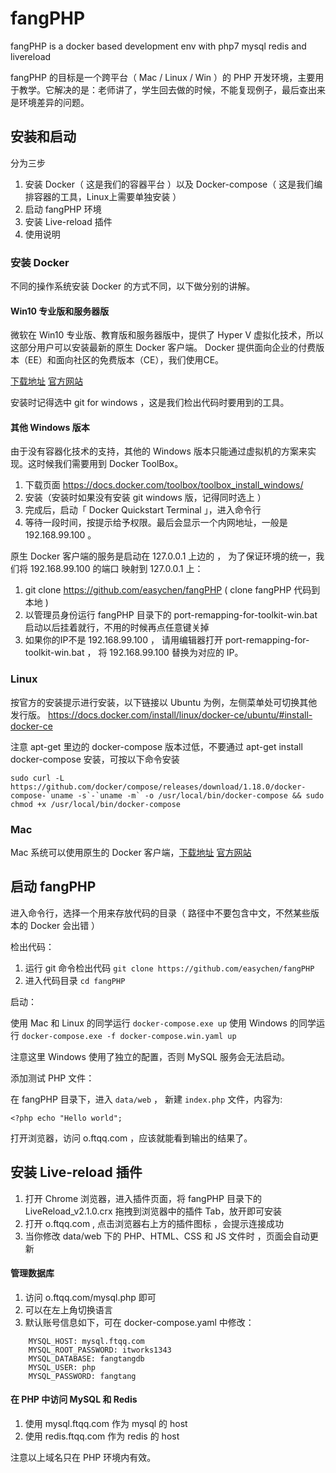 # fangPHP
fangPHP is a docker based development env with php7 mysql redis and livereload

fangPHP 的目标是一个跨平台（ Mac / Linux / Win ）的 PHP 开发环境，主要用于教学。它解决的是：老师讲了，学生回去做的时候，不能复现例子，最后查出来是环境差异的问题。


## 安装和启动

分为三步

1. 安装 Docker（ 这是我们的容器平台 ）以及 Docker-compose（ 这是我们编排容器的工具，Linux上需要单独安装 ）
1. 启动 fangPHP 环境
1. 安装 Live-reload 插件
1. 使用说明

### 安装 Docker

不同的操作系统安装 Docker 的方式不同，以下做分别的讲解。

#### Win10 专业版和服务器版

微软在 Win10 专业版、教育版和服务器版中，提供了 Hyper V 虚拟化技术，所以这部分用户可以安装最新的原生 Docker 客户端。
Docker 提供面向企业的付费版本（EE）和面向社区的免费版本（CE），我们使用CE。

[下载地址](https://download.docker.com/win/stable/Docker%20for%20Windows%20Installer.exe) [官方网站](https://www.docker.com/community-edition#/download)

安装时记得选中 git for windows ，这是我们检出代码时要用到的工具。

#### 其他 Windows 版本

由于没有容器化技术的支持，其他的 Windows 版本只能通过虚拟机的方案来实现。这时候我们需要用到 Docker ToolBox。

1. 下载页面 https://docs.docker.com/toolbox/toolbox_install_windows/
1. 安装（安装时如果没有安装 git windows 版，记得同时选上 ）
1. 完成后，启动「 Docker Quickstart Terminal 」，进入命令行
1. 等待一段时间，按提示给予权限。最后会显示一个内网地址，一般是 192.168.99.100 。

原生 Docker 客户端的服务是启动在 127.0.0.1 上边的 ， 为了保证环境的统一，我们将 192.168.99.100 的端口 映射到 127.0.0.1 上：

1. git clone https://github.com/easychen/fangPHP ( clone fangPHP 代码到本地 )
1. 以管理员身份运行 fangPHP 目录下的 port-remapping-for-toolkit-win.bat 启动以后挂着就行，不用的时候再点任意键关掉
1. 如果你的IP不是 192.168.99.100 ， 请用编辑器打开 port-remapping-for-toolkit-win.bat ， 将 192.168.99.100 替换为对应的 IP。 

### Linux 

按官方的安装提示进行安装，以下链接以 Ubuntu 为例，左侧菜单处可切换其他发行版。
https://docs.docker.com/install/linux/docker-ce/ubuntu/#install-docker-ce

注意 apt-get 里边的 docker-compose 版本过低，不要通过 apt-get install docker-compose 安装，可按以下命令安装

```
sudo curl -L https://github.com/docker/compose/releases/download/1.18.0/docker-compose-`uname -s`-`uname -m` -o /usr/local/bin/docker-compose && sudo chmod +x /usr/local/bin/docker-compose
```

### Mac 

Mac 系统可以使用原生的 Docker 客户端，[下载地址](https://download.docker.com/mac/stable/Docker.dmg) [官方网站](https://www.docker.com/community-edition#/download)


## 启动 fangPHP

进入命令行，选择一个用来存放代码的目录（ 路径中不要包含中文，不然某些版本的 Docker 会出错 ）

检出代码：

1. 运行 git 命令检出代码 `git clone https://github.com/easychen/fangPHP`
1. 进入代码目录 `cd fangPHP`   

启动：

使用 Mac 和 Linux 的同学运行 `docker-compose.exe up`
使用 Windows 的同学运行 `docker-compose.exe -f docker-compose.win.yaml up`

注意这里 Windows 使用了独立的配置，否则 MySQL 服务会无法启动。

添加测试 PHP 文件：

在 fangPHP 目录下，进入 `data/web` ， 新建 `index.php` 文件，内容为:

`<?php
echo "Hello world";
`

打开浏览器，访问 o.ftqq.com ，应该就能看到输出的结果了。

## 安装 Live-reload 插件

1. 打开 Chrome 浏览器，进入插件页面，将 fangPHP 目录下的 LiveReload_v2.1.0.crx 拖拽到浏览器中的插件 Tab，放开即可安装
1. 打开 o.ftqq.com , 点击浏览器右上方的插件图标 ，会提示连接成功
1. 当你修改 data/web 下的 PHP、HTML、CSS 和 JS 文件时 ，页面会自动更新


#### 管理数据库

1. 访问 o.ftqq.com/mysql.php 即可
1. 可以在左上角切换语言
1. 默认账号信息如下，可在 docker-compose.yaml 中修改：
```
    MYSQL_HOST: mysql.ftqq.com
    MYSQL_ROOT_PASSWORD: itworks1343
    MYSQL_DATABASE: fangtangdb
    MYSQL_USER: php
    MYSQL_PASSWORD: fangtang
```

#### 在 PHP 中访问 MySQL 和 Redis 

1. 使用 mysql.ftqq.com 作为 mysql 的 host
1. 使用 redis.ftqq.com 作为 redis 的 host

注意以上域名只在 PHP 环境内有效。

